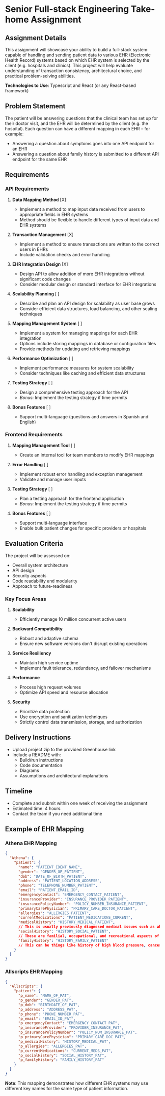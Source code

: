 # Senior Full-stack Engineering Take-home Assignment

## Assignment Details

This assignment will showcase your ability to build a full-stack system capable of handling and sending patient data to various EHR (Electronic Health Record) systems based on which EHR system is selected by the client (e.g. hospitals and clinics). This project will help evaluate understanding of transaction consistency, architectural choice, and practical problem-solving abilities.

**Technologies to Use**: Typescript and React (or any React-based framework)

## Problem Statement

The patient will be answering questions that the clinical team has set up for their doctor visit, and the EHR will be determined by the client (e.g. the hospital). Each question can have a different mapping in each EHR – for example:

- Answering a question about symptoms goes into one API endpoint for an EHR
- Answering a question about family history is submitted to a different API endpoint for the same EHR

## Requirements

### API Requirements

1. **Data Mapping Method** [X]

   - Implement a method to map input data received from users to appropriate fields in EHR systems
   - Method should be flexible to handle different types of input data and EHR systems

2. **Transaction Management** [X]

   - Implement a method to ensure transactions are written to the correct users in EHRs
   - Include validation checks and error handling

3. **EHR Integration Design** [X]

   - Design API to allow addition of more EHR integrations without significant code changes
   - Consider modular design or standard interface for EHR integrations

4. **Scalability Planning** [ ]

   - Describe and plan an API design for scalability as user base grows
   - Consider efficient data structures, load balancing, and other scaling techniques

5. **Mapping Management System** [ ]

   - Implement a system for managing mappings for each EHR integration
   - Options include storing mappings in database or configuration files
   - Provide methods for updating and retrieving mappings

6. **Performance Optimization** [ ]

   - Implement performance measures for system scalability
   - Consider techniques like caching and efficient data structures

7. **Testing Strategy** [ ]

   - Design a comprehensive testing approach for the API
   - _Bonus_: Implement the testing strategy if time permits

8. **Bonus Features** [ ]
   - Support multi-language (questions and answers in Spanish and English)

### Frontend Requirements

1. **Mapping Management Tool** [ ]

   - Create an internal tool for team members to modify EHR mappings

2. **Error Handling** [ ]

   - Implement robust error handling and exception management
   - Validate and manage user inputs

3. **Testing Strategy** [ ]

   - Plan a testing approach for the frontend application
   - _Bonus_: Implement the testing strategy if time permits

4. **Bonus Features** [ ]
   - Support multi-language interface
   - Enable bulk patient changes for specific providers or hospitals

## Evaluation Criteria

The project will be assessed on:

- Overall system architecture
- API design
- Security aspects
- Code readability and modularity
- Approach to future-readiness

### Key Focus Areas

1. **Scalability**

   - Efficiently manage 10 million concurrent active users

2. **Backward Compatibility**

   - Robust and adaptive schema
   - Ensure new software versions don't disrupt existing operations

3. **Service Resiliency**

   - Maintain high service uptime
   - Implement fault tolerance, redundancy, and failover mechanisms

4. **Performance**

   - Process high request volumes
   - Optimize API speed and resource allocation

5. **Security**
   - Prioritize data protection
   - Use encryption and sanitization techniques
   - Strictly control data transmission, storage, and authorization

## Delivery Instructions

- Upload project zip to the provided Greenhouse link
- Include a README with:
  - Build/run instructions
  - Code documentation
  - Diagrams
  - Assumptions and architectural explanations

## Timeline

- Complete and submit within one week of receiving the assignment
- Estimated time: 4 hours
- Contact the team if you need additional time

## Example of EHR Mapping

### Athena EHR Mapping

```json
{
  "Athena": {
    "patient": {
      "name": "PATIENT_IDENT_NAME",
      "gender": "GENDER_OF_PATIENT",
      "dob": "DATE_OF_BIRTH_PATIENT",
      "address": "PATIENT_LOCATION_ADDRESS",
      "phone": "TELEPHONE_NUMBER_PATIENT",
      "email": "PATIENT_EMAIL_ID",
      "emergencyContact": "EMERGENCY_CONTACT_PATIENT",
      "insuranceProvider": "INSURANCE_PROVIDER_PATIENT",
      "insurancePolicyNumber": "POLICY_NUMBER_INSURANCE_PATIENT",
      "primaryCarePhysician": "PRIMARY_CARE_DOCTOR_PATIENT",
      "allergies": "ALLERGIES_PATIENT",
      "currentMedications": "PATIENT_MEDICATIONS_CURRENT",
      "medicalHistory": "HISTORY_MEDICAL_PATIENT",
      // This is usually previously diagnosed medical issues such as abdominal pain, shortness of breath, chest pain, injuries, past surgeries, etc.
      "socialHistory": "HISTORY_SOCIAL_PATIENT",
      // These are familial, occupational, and recreational aspects of the patient's life that can have the potential to be clinically significant. Think of alcohol, tobacco, drugs, diet, travel, etc.
      "familyHistory": "HISTORY_FAMILY_PATIENT"
      // This can be things like history of high blood pressure, cancer, stroke, diabet
    }
  }
}
```

### Allscripts EHR Mapping

```json
{
  "Allscripts": {
    "patient": {
      "p_name": "NAME_OF_PAT",
      "p_gender": "GENDER_PAT",
      "p_dob": "BIRTHDATE_OF_PAT",
      "p_address": "ADDRESS_PAT",
      "p_phone": "PHONE_NUMBER_PAT",
      "p_email": "EMAIL_ID_PAT",
      "p_emergencyContact": "EMERGENCY_CONTACT_PAT",
      "p_insuranceProvider": "PROVIDER_INSURANCE_PAT",
      "p_insurancePolicyNumber": "POLICY_NUM_INSURANCE_PAT",
      "p_primaryCarePhysician": "PRIMARY_CARE_DOC_PAT",
      "p_medicalHistory": "HISTORY_MEDICAL_PAT",
      "p_allergies": "ALLERGIES_PAT",
      "p_currentMedications": "CURRENT_MEDS_PAT",
      "p_socialHistory": "SOCIAL_HISTORY_PAT",
      "p_familyHistory": "FAMILY_HISTORY_PAT"
    }
  }
}
```

**Note**: This mapping demonstrates how different EHR systems may use different key names for the same type of patient information.
